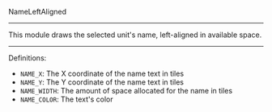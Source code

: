
NameLeftAligned

---

This module draws the selected unit's name, left-aligned in available space.

---

Definitions:

  * `NAME_X`: The X coordinate of the name text in tiles
  * `NAME_Y`: The Y coordinate of the name text in tiles
  * `NAME_WIDTH`: The amount of space allocated for the name in tiles
  * `NAME_COLOR`: The text's color
